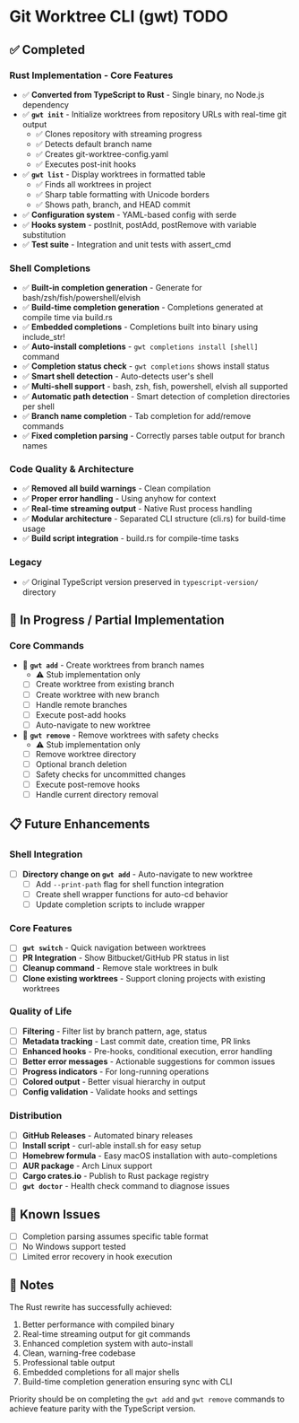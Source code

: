 # Git Worktree CLI (gwt) TODO

## ✅ Completed

### Rust Implementation - Core Features
- ✅ **Converted from TypeScript to Rust** - Single binary, no Node.js dependency
- ✅ **`gwt init`** - Initialize worktrees from repository URLs with real-time git output
  - ✅ Clones repository with streaming progress
  - ✅ Detects default branch name
  - ✅ Creates git-worktree-config.yaml
  - ✅ Executes post-init hooks
- ✅ **`gwt list`** - Display worktrees in formatted table
  - ✅ Finds all worktrees in project
  - ✅ Sharp table formatting with Unicode borders
  - ✅ Shows path, branch, and HEAD commit
- ✅ **Configuration system** - YAML-based config with serde
- ✅ **Hooks system** - postInit, postAdd, postRemove with variable substitution
- ✅ **Test suite** - Integration and unit tests with assert_cmd

### Shell Completions
- ✅ **Built-in completion generation** - Generate for bash/zsh/fish/powershell/elvish
- ✅ **Build-time completion generation** - Completions generated at compile time via build.rs
- ✅ **Embedded completions** - Completions built into binary using include_str!
- ✅ **Auto-install completions** - `gwt completions install [shell]` command
- ✅ **Completion status check** - `gwt completions` shows install status
- ✅ **Smart shell detection** - Auto-detects user's shell
- ✅ **Multi-shell support** - bash, zsh, fish, powershell, elvish all supported
- ✅ **Automatic path detection** - Smart detection of completion directories per shell
- ✅ **Branch name completion** - Tab completion for add/remove commands
- ✅ **Fixed completion parsing** - Correctly parses table output for branch names

### Code Quality & Architecture
- ✅ **Removed all build warnings** - Clean compilation
- ✅ **Proper error handling** - Using anyhow for context
- ✅ **Real-time streaming output** - Native Rust process handling
- ✅ **Modular architecture** - Separated CLI structure (cli.rs) for build-time usage
- ✅ **Build script integration** - build.rs for compile-time tasks

### Legacy
- ✅ Original TypeScript version preserved in `typescript-version/` directory

## 🚧 In Progress / Partial Implementation

### Core Commands
- 🔄 **`gwt add`** - Create worktrees from branch names
  - ⚠️ Stub implementation only
  - [ ] Create worktree from existing branch
  - [ ] Create worktree with new branch
  - [ ] Handle remote branches
  - [ ] Execute post-add hooks
  - [ ] Auto-navigate to new worktree

- 🔄 **`gwt remove`** - Remove worktrees with safety checks
  - ⚠️ Stub implementation only
  - [ ] Remove worktree directory
  - [ ] Optional branch deletion
  - [ ] Safety checks for uncommitted changes
  - [ ] Execute post-remove hooks
  - [ ] Handle current directory removal

## 📋 Future Enhancements

### Shell Integration
- [ ] **Directory change on `gwt add`** - Auto-navigate to new worktree
  - [ ] Add `--print-path` flag for shell function integration
  - [ ] Create shell wrapper functions for auto-cd behavior
  - [ ] Update completion scripts to include wrapper

### Core Features
- [ ] **`gwt switch`** - Quick navigation between worktrees
- [ ] **PR Integration** - Show Bitbucket/GitHub PR status in list
- [ ] **Cleanup command** - Remove stale worktrees in bulk
- [ ] **Clone existing worktrees** - Support cloning projects with existing worktrees

### Quality of Life
- [ ] **Filtering** - Filter list by branch pattern, age, status
- [ ] **Metadata tracking** - Last commit date, creation time, PR links
- [ ] **Enhanced hooks** - Pre-hooks, conditional execution, error handling
- [ ] **Better error messages** - Actionable suggestions for common issues
- [ ] **Progress indicators** - For long-running operations
- [ ] **Colored output** - Better visual hierarchy in output
- [ ] **Config validation** - Validate hooks and settings

### Distribution
- [ ] **GitHub Releases** - Automated binary releases
- [ ] **Install script** - curl-able install.sh for easy setup
- [ ] **Homebrew formula** - Easy macOS installation with auto-completions
- [ ] **AUR package** - Arch Linux support
- [ ] **Cargo crates.io** - Publish to Rust package registry
- [ ] **`gwt doctor`** - Health check command to diagnose issues

## 🐛 Known Issues

- [ ] Completion parsing assumes specific table format
- [ ] No Windows support tested
- [ ] Limited error recovery in hook execution

## 📝 Notes

The Rust rewrite has successfully achieved:
1. Better performance with compiled binary
2. Real-time streaming output for git commands
3. Enhanced completion system with auto-install
4. Clean, warning-free codebase
5. Professional table output
6. Embedded completions for all major shells
7. Build-time completion generation ensuring sync with CLI

Priority should be on completing the `gwt add` and `gwt remove` commands to achieve feature parity with the TypeScript version.
